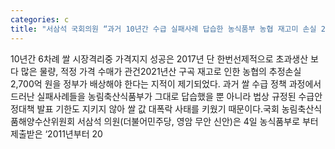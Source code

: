 ```yaml
---
categories: c
title: "서삼석 국회의원 “과거 10년간 수급 실패사례 답습한 농식품부 농협 재고미 손실 2700억 배상해야 ”"
---
```

10년간 6차례 쌀 시장격리중 가격지지 성공은 2017년 단 한번선제적으로 초과생산 보다 많은 물량, 적정 가격 수매가 관건2021년산 구곡 재고로 인한 농협의 추정손실 2,700억 원을 정부가 배상해야 한다는 지적이 제기되었다. 과거 쌀 수급 정책 과정에서 드러난 실패사례들을 농림축산식품부가 그대로 답습했을 뿐 아니라 법상 규정된 수급안정대책 발표 기한도 지키지 않아 쌀 값 대폭락 사태를 키웠기 때문이다.국회 농림축산식품해양수산위원회 서삼석 의원(더불어민주당, 영암 무안 신안)은 4일 농식품부로 부터 제출받은 ‘2011년부터 20
